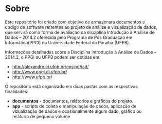 Sobre
===

Este repositório foi criado com objetivo de armazenara documentos e código de software refrentes ao projeto de análise e visualização de dados,  que servirá como forma de avaliação da disciplina Introdução à Análise de Dados – 2014.2 oferecida pelo Programa de Pós Graduaçao em Informática(PPGI) da Universidade Federal da Paraíba (UFPB).

Informações detalhadas sobre a Disciplina Introdução à Análise de Dados – 2014.2, o PPGI ou UFPB podem ser obtidas em:

* http://alexandre.ci.ufpb.br/ensino/iad/
* http://www.ppgi.di.ufpb.br/
* http://www.ufpb.br/

O repositório está organizado em duas pastas com as respectivas finalidades:

* **documentos** - documentos, relátorios e gráficos do projeto.
* **app** - scripts de coleta e manipulação de dados, aplicação de vizualização de dados e ocasionalmente algum dado, gráfico ou relátorio de pequeno volume 
